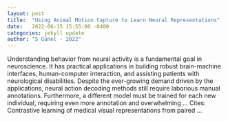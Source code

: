 ```yaml
---
layout: post
title:  "Using Animal Motion Capture to Learn Neural Representations"
date:   2022-06-15 15:55:00 -0400
categories: jekyll update
author: "S Günel - 2022"
---
```

Understanding behavior from neural activity is a fundamental goal in neuroscience. It has practical applications in building robust brain-machine interfaces, human-computer interaction, and assisting patients with neurological disabilities. Despite the ever-growing demand driven by the applications, neural action decoding methods still require laborious manual annotations. Furthermore, a different model must be trained for each new individual, requiring even more annotation and overwhelming …
Cites: ‪Contrastive learning of medical visual representations from paired …‬  